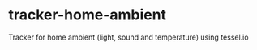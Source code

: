 tracker-home-ambient
====================

Tracker for home ambient (light, sound and temperature) using tessel.io
